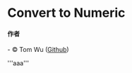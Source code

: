 # Convert to Numeric   

#### 作者
<span> - &copy; Tom Wu (<a href="https://github.com/YenLinWu">Github</a>) </span>  

'''aaa'''
 


